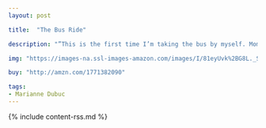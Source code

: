 ```yaml
---
layout: post

title:  "The Bus Ride"

description: "”This is the first time I’m taking the bus by myself. Mom packed me a snack—and had me bring my sweater in case I get cold.” But Mom likely didn’t imagine the adventure her little girl would have as she rides to her grandmother’s house in this sweet picture book. While the bus is taking her down the streets, through a forest and into a pitch-black tunnel, the little girl encounters an assortment of animal characters who enliven her journey, including a goat who offers her a flower from a bouquet, a wolf child with whom she happily shares her cookies and a fox who attempts to pickpocket a beaver. Adding to the fun are lots of running visual gags, such as the changing headlines on the newspaper that hides one passenger’s face, a sleeping sloth who mysteriously appears in different seats without ever having woken up and a nervous-looking turtle whose head and arms pop in and out of its shell."

img: "https://images-na.ssl-images-amazon.com/images/I/81eyUvk%2BG8L._SL480_.jpg"

buy: "http://amzn.com/1771382090"

tags:
- Marianne Dubuc
---
```


{% include content-rss.md %}
